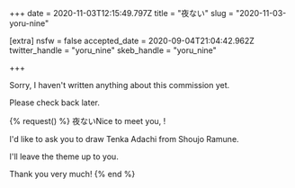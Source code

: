 +++
date = 2020-11-03T12:15:49.797Z
title = "夜ない"
slug = "2020-11-03-yoru-nine"

[extra]
nsfw = false
accepted_date = 2020-09-04T21:04:42.962Z
twitter_handle = "yoru_nine"
skeb_handle = "yoru_nine"

+++

Sorry, I haven't written anything about this commission yet.

Please check back later.

{% request() %}
夜ないNice to meet you, <TODO>!

I'd like to ask you to draw Tenka Adachi from Shoujo Ramune.

I'll leave the theme up to you.

Thank you very much!
{% end %}
